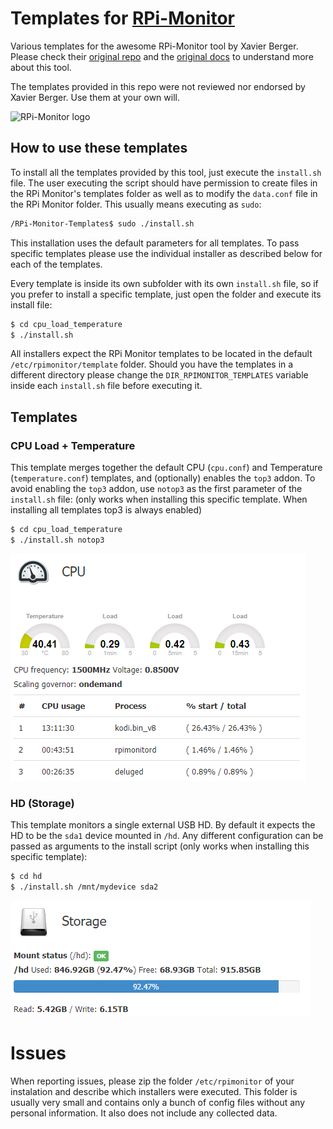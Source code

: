 # Templates for [RPi-Monitor](https://github.com/XavierBerger/RPi-Monitor)

Various templates for the awesome RPi-Monitor tool by Xavier Berger. Please check their [original repo](https://github.com/XavierBerger/RPi-Monitor) and the [original docs](https://xavierberger.github.io/RPi-Monitor-docs/index.html) to understand more about this tool.

The templates provided in this repo were not reviewed nor endorsed by Xavier Berger. Use them at your own will.

![RPi-Monitor logo](https://github.com/XavierBerger/RPi-Monitor/blob/develop/docs/source/_static/logo.png?raw=true)


## How to use these templates

To install all the templates provided by this tool, just execute the `install.sh` file.
The user executing the script should have permission to create files in the RPi Monitor's templates folder as well as to modify the `data.conf` file in the RPi Monitor folder. This usually means executing as `sudo`:
```bash
/RPi-Monitor-Templates$ sudo ./install.sh
```
This installation uses the default parameters for all templates. To pass specific templates please use the individual installer as described below for each of the templates.


Every template is inside its own subfolder with its own `install.sh` file, so if you prefer to install a specific template, just open the folder and execute its install file:
```bash
$ cd cpu_load_temperature
$ ./install.sh
```

All installers expect the RPi Monitor templates to be located in the default `/etc/rpimonitor/template` folder.
Should you have the templates in a different directory please change the `DIR_RPIMONITOR_TEMPLATES` variable inside each `install.sh` file before executing it.


## Templates

### CPU Load + Temperature
This template merges together the default CPU (`cpu.conf`) and Temperature (`temperature.conf`) templates, and (optionally) enables the `top3` addon.
To avoid enabling the `top3` addon, use `notop3` as the first parameter of the `install.sh` file: (only works when installing this specific template. When installing all templates top3 is always enabled)
```bash
$ cd cpu_load_temperature
$ ./install.sh notop3
```

![CPU Load+Temperature template](images/cpu_load_temperature.png)


### HD (Storage)
This template monitors a single external USB HD. By default it expects the HD to be the `sda1` device mounted in `/hd`.
Any different configuration can be passed as arguments to the install script (only works when installing this specific template):
```bash
$ cd hd
$ ./install.sh /mnt/mydevice sda2
```

![HD template](images/hd.png)


# Issues
When reporting issues, please zip the folder `/etc/rpimonitor` of your instalation and describe which installers were executed.
This folder is usually very small and contains only a bunch of config files without any personal information. It also does not include any collected data.
